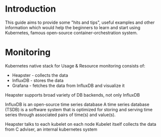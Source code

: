 # Introduction
This guide aims to provide some "hits and tips", useful examples and other information which would help the beginners to learn and start using Kubernetes, famous open-source container-orchestration system.

# Monitoring
Kubernetes native stack for Usage & Resource monitoring consists of:

* Heapster - collects the data
* InfluxDB - stores the data
* Grafana - fetches the data from InfluxDB and visualize it

Heapster supports broad variety of DB backends, not only InfluxDB

InfluxDB is an open-source time series database A time series database (TSDB) is a software system that is optimized for storing and serving time series through associated pairs of time(s) and value(s).

Heapster talks to each kubelet on each node Kubelet itself collects the data from C adviser, an internal kubernetes system
